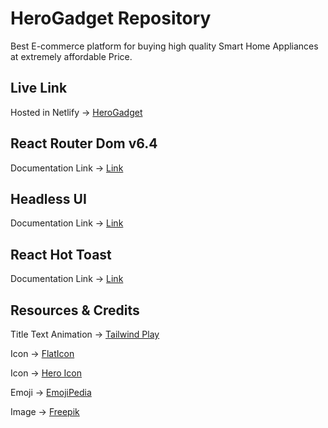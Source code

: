 # HeroGadget Repository

Best E-commerce platform for buying high quality Smart Home Appliances at extremely affordable Price.

## Live Link

Hosted in Netlify -> [HeroGadget](https://heroogadget.netlify.app/)

## React Router Dom v6.4

Documentation Link -> [Link](https://reactrouter.com/en/main/start/overview)

## Headless UI

Documentation Link -> [Link](https://headlessui.com/)

## React Hot Toast

Documentation Link -> [Link](https://react-hot-toast.com/docs)

## Resources & Credits

Title Text Animation -> [Tailwind Play](https://play.tailwindcss.com/VCZwwz1e3R)

Icon -> [FlatIcon](https://www.flaticon.com/)

Icon -> [Hero Icon](https://heroicons.com/)

Emoji -> [EmojiPedia](https://emojipedia.org/)

Image -> [Freepik](https://www.freepik.com/)
